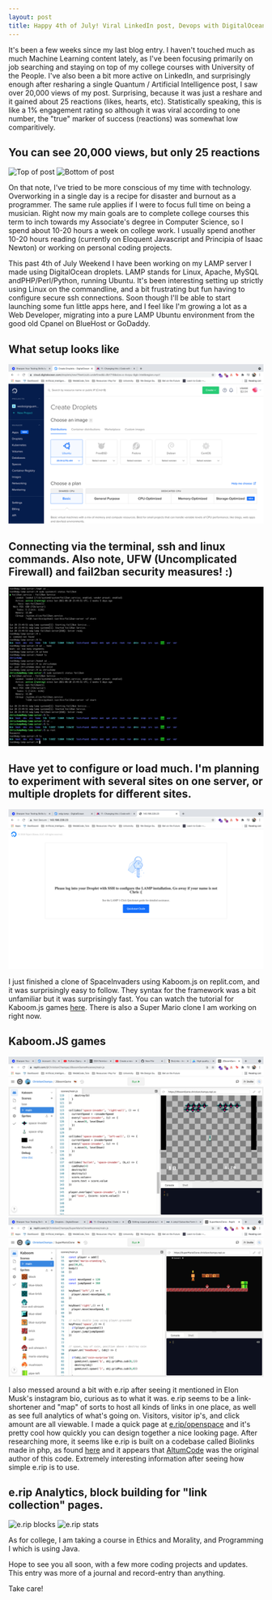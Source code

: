 ```yaml
---
layout: post
title: Happy 4th of July! Viral LinkedIn post, Devops with DigitalOcean LAMP server, and fun with e.rip and kaboom.js
---
```


It's been a few weeks since my last blog entry. I haven't touched much as much Machine Learning content lately, as I've been focusing primarily on job searching and staying on top of my college courses with University of the People. I've also been a bit more active on LinkedIn, and surprisingly enough after resharing a single Quantum / Artificial Intelligence post, I saw over 20,000 views of my post. Surprising, because it was just a reshare and it gained about 25 reactions (likes, hearts, etc). Statistically speaking, this is like a 1% engagement rating so although it was viral according to one number, the "true" marker of success (reactions) was somewhat low comparitively. 


## You can see 20,000 views, but only 25 reactions
![Top of post](../images/viral_LinkedInA)
![Bottom of post](../images/viral_LinkedInB)

On that note, I've tried to be more conscious of my time with technology. Overworking in a single day is a recipe for disaster and burnout as a programmer. The same rule applies if I were to focus full time on being a musician. Right now my main goals are to complete college courses this term to inch towards my Associate's degree in Computer Science, so I spend about 10-20 hours a week on college work. I usually spend another 10-20 hours reading (currently on Eloquent Javascript and Principia of Isaac Newton) or working on personal coding projects. 

This past 4th of July Weekend I have been working on my LAMP server I made using DigitalOcean droplets. LAMP stands for Linux, Apache, MySQL andPHP/Perl/Python, running Ubuntu. It's been interesting setting up strictly using Linux on the commandline, and a bit frustrating but fun having to configure secure ssh connections. Soon though I'll be able to start launching some fun little apps here, and I feel like I'm growing a lot as a Web Developer, migrating into a pure LAMP Ubuntu environment from the good old Cpanel on BlueHost or GoDaddy. 

## What setup looks like 
![Droplet](../images/lamp-droplet.png) 


## Connecting via the terminal, ssh and linux commands. Also note, UFW (Uncomplicated Firewall) and fail2ban security measures! :)  
![Terminal](../images/lamp-terminal.png)

## Have yet to configure or load much. I'm planning to experiment with several sites on one server, or multiple droplets for different sites.
![Live](../images/lamp-live.png)

I just finished a clone of SpaceInvaders using Kaboom.js on replit.com, and it was surprisingly easy to follow. They syntax for the framework was a bit unfamiliar but it was surprisingly fast. You can watch the tutorial for Kaboom.js games [here](https://www.youtube.com/watch?v=4OaHB0JbJDI&t=2852s). There is also a Super Mario clone I am working on right now.

## Kaboom.JS games
![Space Invaders](../images/spaceInvaders.png)
![Super Mario Bros](../images/superMario.png)

I also messed around a bit with e.rip after seeing it mentioned in Elon Musk's instagram bio, curious as to what it was. e.rip seems to be a link-shortener and "map" of sorts to host all kinds of links in one place, as well as see full analytics of what's going on. Visitors, visitor ip's, and click amount are all viewable. I made a quick page at [e.rip/openspace](https://e.rip/openspace) and it's pretty cool how quickly you can design together a nice looking page. After researching more, it seems like e.rip is built on a codebase called Biolinks made in php, as found [here](https://codecanyon.net/item/biolink-boost-instagram-bio-linking/20740546) and it appears that [AltumCode](https://altumcode.com/) was the original author of this code. Extremely interesting information after seeing how simple e.rip is to use.   

## e.rip Analytics, block building for "link collection" pages.
![e.rip blocks](../images/erip_blocks)
![e.rip stats](../images/erip_links)

As for college, I am taking a course in Ethics and Morality, and Programming I which is using Java. 

Hope to see you all soon, with a few more coding projects and updates. This entry was more of a journal and record-entry than anything.

Take care!



